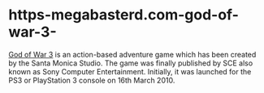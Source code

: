 # https-megabasterd.com-god-of-war-3-
[God of War 3](https://megabasterd.com/god-of-war-3/) is an action-based adventure game which has been created by the Santa Monica Studio. The game was finally published by SCE also known as Sony Computer Entertainment. Initially, it was launched for the PS3 or PlayStation 3 console on 16th March 2010.
